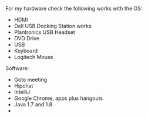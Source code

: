 For my hardware check the following works with the OS:  
* HDMI
* Dell USB Docking Station works
* Plantronics USB Headset
* DVD Drive
* USB
* Keyboard
* Logitech Mouse

Software:  
* Goto meeting
* Hipchat
* IntelliJ
* Google Chrome, apps plus hangouts
* Java 1.7 and 1.8
* 
